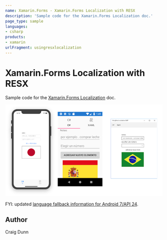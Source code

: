 ```yaml
---
name: Xamarin.Forms - Xamarin.Forms Localization with RESX
description: 'Sample code for the Xamarin.Forms Localization doc.'
page_type: sample
languages:
- csharp
products:
- xamarin
urlFragment: usingresxlocalization
---
```

# Xamarin.Forms Localization with RESX

Sample code for the [Xamarin.Forms Localization](https://docs.microsoft.com/xamarin/xamarin-forms/app-fundamentals/localization/) doc.

![Example screenshots](Screenshots/all-sml.png)

FYI: updated [language fallback information for Android 7/API 24](https://developer.android.com/guide/topics/resources/multilingual-support).

## Author

Craig Dunn
